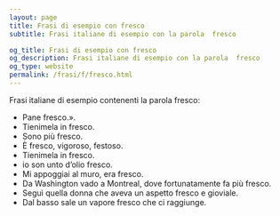 ```yaml
---
layout: page
title: Frasi di esempio con fresco 
subtitle: Frasi italiane di esempio con la parola  fresco

og_title: Frasi di esempio con fresco 
og_description: Frasi italiane di esempio con la parola  fresco
og_type: website
permalink: /frasi/f/fresco.html
---
```


Frasi italiane di esempio contenenti la parola fresco:


- Pane fresco.».
- Tienimela in fresco.
- Sono più fresco.
- È fresco, vigoroso, festoso.
- Tienimela in fresco.
- io son unto d’olio fresco.
- Mi appoggiai al muro, era fresco.
- Da Washington vado a Montreal, dove fortunatamente fa più fresco.
- Seguì quella donna che aveva un aspetto fresco e gioviale.
- Dal basso sale un vapore fresco che ci raggiunge.
